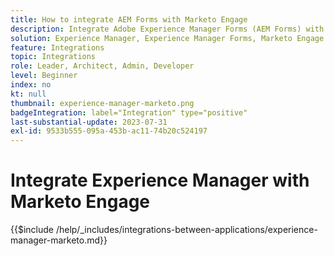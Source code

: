 ```yaml
---
title: How to integrate AEM Forms with Marketo Engage
description: Integrate Adobe Experience Manager Forms (AEM Forms) with Marketo Engage streamline lead generation.
solution: Experience Manager, Experience Manager Forms, Marketo Engage
feature: Integrations
topic: Integrations
role: Leader, Architect, Admin, Developer
level: Beginner
index: no
kt: null
thumbnail: experience-manager-marketo.png
badgeIntegration: label="Integration" type="positive"
last-substantial-update: 2023-07-31
exl-id: 9533b555-095a-453b-ac11-74b20c524197
---
```

# Integrate Experience Manager with Marketo Engage

{{$include /help/_includes/integrations-between-applications/experience-manager-marketo.md}}
